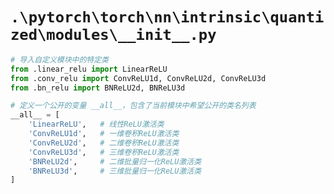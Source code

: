 # `.\pytorch\torch\nn\intrinsic\quantized\modules\__init__.py`

```py
# 导入自定义模块中的特定类
from .linear_relu import LinearReLU
from .conv_relu import ConvReLU1d, ConvReLU2d, ConvReLU3d
from .bn_relu import BNReLU2d, BNReLU3d

# 定义一个公开的变量 __all__，包含了当前模块中希望公开的类名列表
__all__ = [
    'LinearReLU',   # 线性ReLU激活类
    'ConvReLU1d',   # 一维卷积ReLU激活类
    'ConvReLU2d',   # 二维卷积ReLU激活类
    'ConvReLU3d',   # 三维卷积ReLU激活类
    'BNReLU2d',     # 二维批量归一化ReLU激活类
    'BNReLU3d',     # 三维批量归一化ReLU激活类
]
```